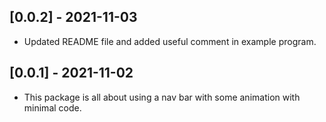 ## [0.0.2] - 2021-11-03
* Updated README file and added useful comment in example program.

## [0.0.1] - 2021-11-02

* This package is all about using a nav bar with some animation with minimal code.
